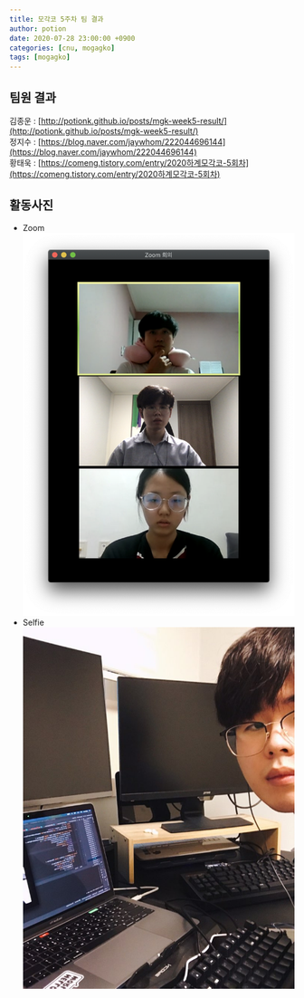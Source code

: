 ```yaml
---
title: 모각코 5주차 팀 결과
author: potion
date: 2020-07-28 23:00:00 +0900
categories: [cnu, mogagko]
tags: [mogagko]
---
```


## 팀원 결과

김종운 : [http://potionk.github.io/posts/mgk-week5-result/](http://potionk.github.io/posts/mgk-week5-result/)<br>
정지수 : [https://blog.naver.com/jaywhom/222044696144](https://blog.naver.com/jaywhom/222044696144)<br>
황태욱 : [https://comeng.tistory.com/entry/2020하계모각코-5회차](https://comeng.tistory.com/entry/2020하계모각코-5회차)

## 활동사진
* Zoom
![Zoom](/assets/img/mogagko/week5_zoom.png)
* Selfie
![Selfie](/assets/img/mogagko/week5_selfie.jpeg)